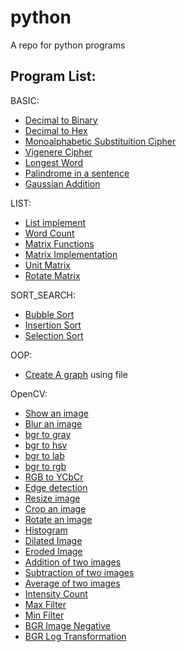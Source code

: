 # python
A repo for python programs

## Program List:

BASIC:
  - [Decimal to Binary](https://github.com/jvedsaqib/python/blob/main/Basic/dec_to_bin.py)
  - [Decimal to Hex](https://github.com/jvedsaqib/python/blob/main/Basic/dec_to_hex.py)
  - [Monoalphabetic Substituition Cipher](https://github.com/jvedsaqib/python/blob/main/Basic/subs_cipher.py)
  - [Vigenere Cipher](https://github.com/jvedsaqib/python/blob/main/Basic/vigenere.py)
  - [Longest Word](https://github.com/jvedsaqib/python/blob/main/Basic/longest_word.py)
  - [Palindrome in a sentence](https://github.com/jvedsaqib/python/blob/main/Basic/palindrome.py)
  - [Gaussian Addition](https://github.com/jvedsaqib/python/blob/main/Basic/gaussian_addition.py)


LIST:
  - [List implement](https://github.com/jvedsaqib/python/blob/main/LIST/list.py)
  - [Word Count](https://github.com/jvedsaqib/python/blob/main/LIST/word_count.py)
  - [Matrix Functions](https://github.com/jvedsaqib/python/blob/main/LIST/matrix.py)
  - [Matrix Implementation](https://github.com/jvedsaqib/python/blob/main/LIST/matrix_demo.py)
  - [Unit Matrix](https://github.com/jvedsaqib/python/blob/main/LIST/unit_matix.py)
  - [Rotate Matrix](https://github.com/jvedsaqib/python/blob/main/LIST/matrix_rotate.py)
  
SORT_SEARCH:
  - [Bubble Sort](https://github.com/jvedsaqib/python/blob/main/Sort_Search/bubble_sort.py)
  - [Insertion Sort](https://github.com/jvedsaqib/python/blob/main/Sort_Search/insertion_sort.py)
  - [Selection Sort](https://github.com/jvedsaqib/python/blob/main/Sort_Search/selection_sort.py)
  

OOP:
  - [Create A graph](https://github.com/jvedsaqib/python/tree/main/oop/Graph) using file


OpenCV:
  - [Show an image](https://github.com/jvedsaqib/python/blob/main/openCV/showImage.py)
  - [Blur an image](https://github.com/jvedsaqib/python/blob/main/openCV/blur.py)
  - [bgr to gray](https://github.com/jvedsaqib/python/blob/main/openCV/gray.py)
  - [bgr to hsv](https://github.com/jvedsaqib/python/blob/main/openCV/hsv.py)
  - [bgr to lab](https://github.com/jvedsaqib/python/blob/main/openCV/lab.py)
  - [bgr to rgb](https://github.com/jvedsaqib/python/blob/main/openCV/rgb.py)
  - [RGB to YCbCr](https://github.com/jvedsaqib/python/blob/main/openCV/ycbcr.py)
  - [Edge detection](https://github.com/jvedsaqib/python/blob/main/openCV/edge_cascade.py)
  - [Resize image](https://github.com/jvedsaqib/python/blob/main/openCV/resize.py)
  - [Crop an image](https://github.com/jvedsaqib/python/blob/main/openCV/cropped.py)
  - [Rotate an image](https://github.com/jvedsaqib/python/blob/main/openCV/rotate.py)
  - [Histogram](https://github.com/jvedsaqib/python/blob/main/openCV/histogram.py)
  - [Dilated Image](https://github.com/jvedsaqib/python/blob/main/openCV/dilated.py)
  - [Eroded Image](https://github.com/jvedsaqib/python/blob/main/openCV/dilated.py)
  - [Addition of two images](https://github.com/jvedsaqib/python/blob/main/openCV/addition.py)
  - [Subtraction of two images](https://github.com/jvedsaqib/python/blob/main/openCV/subtraction.py)
  - [Average of two images](https://github.com/jvedsaqib/python/blob/main/openCV/average.py)
  - [Intensity Count](https://github.com/jvedsaqib/python/blob/main/openCV/intensity.py)
  - [Max Filter](https://github.com/jvedsaqib/python/blob/main/openCV/max_filter.py)
  - [Min Filter](https://github.com/jvedsaqib/python/blob/main/openCV/min_filter.py)
  - [BGR Image Negative](https://github.com/jvedsaqib/python/blob/main/openCV/bgr_image_negative.py)
  - [BGR Log Transformation](https://github.com/jvedsaqib/python/blob/main/openCV/log_transform.py)
